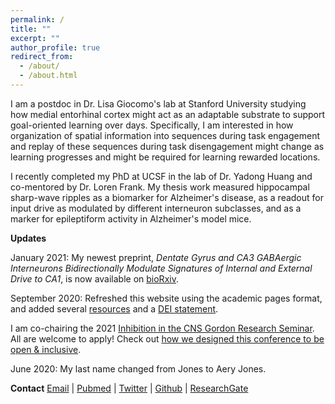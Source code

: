 ```yaml
---
permalink: /
title: ""
excerpt: ""
author_profile: true
redirect_from: 
  - /about/
  - /about.html
---
```


I am a postdoc in Dr. Lisa Giocomo's lab at Stanford University studying how medial entorhinal cortex might act as an adaptable substrate to support goal-oriented learning over days. Specifically, I am interested in how organization of spatial information into sequences during task engagement and replay of these sequences during task disengagement might change as learning progresses and might be required for learning rewarded locations.

I recently completed my PhD at UCSF in the lab of Dr. Yadong Huang and co-mentored by Dr. Loren Frank. My thesis work measured hippocampal sharp-wave ripples as a biomarker for Alzheimer's disease, as a readout for input drive as modulated by different interneuron subclasses, and as a marker for epileptiform activity in Alzheimer's model mice.

**Updates**

January 2021: My newest preprint, _Dentate Gyrus and CA3 GABAergic Interneurons Bidirectionally Modulate Signatures of Internal and External Drive to CA1_, is now available on [bioRxiv](https://www.biorxiv.org/content/10.1101/2021.01.04.425303v1.full).

September 2020: Refreshed this website using the academic pages format, and added several [resources](/resources/) and a [DEI statement](/dei/).

I am co-chairing the 2021 [Inhibition in the CNS Gordon Research Seminar](https://www.grc.org/inhibition-in-the-cns-grs-conference/2021/). All are welcome to apply! Check out [how we designed this conference to be open & inclusive](/grs/).

June 2020: My last name changed from Jones to Aery Jones.

**Contact**
[Email](mailto:emily.aster.jones@stanford.edu) | [Pubmed](https://www.ncbi.nlm.nih.gov/myncbi/1T7XaRDS9jyQh/bibliography/public/) | [Twitter](https://twitter.com/EmilyAeryJones) | [Github](https://github.com/emilyasterjones/) | [ResearchGate](https://www.researchgate.net/profile/Emily_Jones50)